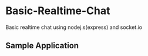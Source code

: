 # Basic-Realtime-Chat
Basic realtime chat using nodej.s(express) and socket.io

## Sample Application 
